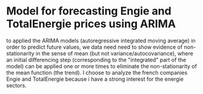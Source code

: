 # Model for forecasting Engie and TotalEnergie prices using ARIMA  
to applied the ARIMA models (autoregressive integrated moving average) in order to predict future values, we data need need to show evidence of non-stationarity in the sense of mean (but not variance/autocovariance), where an initial differencing step (corresponding to the "integrated" part of the model) can be applied one or more times to eliminate the non-stationarity of the mean function (the trend). I choose to analyze the french companies Engie and TotalEnergie because i have a strong interest for the energie sectors.



